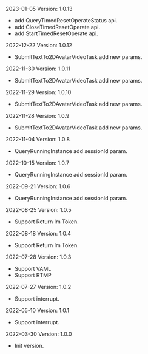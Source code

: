 2023-01-05 Version: 1.0.13
- add QueryTimedResetOperateStatus api.
- add CloseTimedResetOperate api.
- add StartTimedResetOperate api.

2022-12-22 Version: 1.0.12
- SubmitTextTo2DAvatarVideoTask add new params.

2022-11-30 Version: 1.0.11
- SubmitTextTo2DAvatarVideoTask add new params.

2022-11-29 Version: 1.0.10
- SubmitTextTo2DAvatarVideoTask add new params.

2022-11-28 Version: 1.0.9
- SubmitTextTo2DAvatarVideoTask add new params.

2022-11-04 Version: 1.0.8
- QueryRunningInstance add sessionId param.

2022-10-15 Version: 1.0.7
- QueryRunningInstance add sessionId param.

2022-09-21 Version: 1.0.6
- QueryRunningInstance add sessionId param.

2022-08-25 Version: 1.0.5
- Support Return Im Token.

2022-08-18 Version: 1.0.4
- Support Return Im Token.

2022-07-28 Version: 1.0.3
- Support VAML
- Support RTMP

2022-07-27 Version: 1.0.2
- Support interrupt.

2022-05-10 Version: 1.0.1
- Support interrupt.

2022-03-30 Version: 1.0.0
- Init version.

